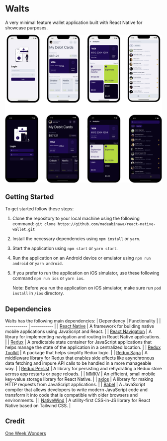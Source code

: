 # Walts

A very minimal feature wallet application built with React Native for showcase purposes.

![Walts](https://raw.githubusercontent.com/madeabinawa/react-native-wallet/dev/src/assets/docs/docs_sm.png?token=GHSAT0AAAAAACAGN2ILLIGA577P63KKXKEGZBQDJ4Q)

## Getting Started

To get started follow these steps:

1. Clone the repository to your local machine using the following command:
   `git clone https://github.com/madeabinawa/react-native-wallet.git`

2. Install the necessary dependencies using `npm install` or `yarn`.

3. Start the application using `npm start` or `yarn start`.

4. Run the application on an Android device or emulator using `npm run android` or `yarn android`.

5. If you prefer to run the application on iOS simulator, use these following command `npm run ios` or `yarn ios`.

   Note: Before you run the application on iOS simulator, make sure run `pod install` in `/ios` directory.

## Dependencies

Walts has the following main dependencies:
| Dependency | Functionality |
| ----------- | ----------- |
| [React Native](https://reactnative.dev/) | A framework for building native mobile applications using JavaScript and React. |
| [React Navigation](https://reactnavigation.org/) | A library for implementing navigation and routing in React Native applications. |
| [Redux](https://redux.js.org/) | A predictable state container for JavaScript applications that helps manage the state of the application in a centralized location. |
| [Redux Toolkit](https://redux-toolkit.js.org/) | A package that helps simplify Redux logic. |
| [Redux Saga](https://redux-saga.js.org/) | A middleware library for Redux that enables side effects like asynchronous data fetching and impure API calls to be handled in a more manageable way. |
| [Redux Persist](https://github.com/rt2zz/redux-persist) | A library for persisting and rehydrating a Redux store across app restarts or page reloads. |
| [MMKV](https://github.com/mrousavy/react-native-mmkv) | An efficient, small mobile key-value storage library for React Native. |
| [axios](https://axios-http.com/) | A library for making HTTP requests from JavaScript applications. |
| [Babel](https://babeljs.io/) | A JavaScript compiler that allows developers to write modern JavaScript code and transform it into code that is compatible with older browsers and environments. |
| [NativeWind](https://www.nativewind.dev/) | A utility-first CSS-in-JS library for React Native based on Tailwind CSS. |

## Credit

[One Week Wonders](https://dribbble.com/shots/20903172-Banking-Apps?utm_source=Clipboard_Shot&utm_campaign=tosangarditama&utm_content=Banking%20Apps&utm_medium=Social_Share&utm_source=Clipboard_Shot&utm_campaign=tosangarditama&utm_content=Banking%20Apps&utm_medium=Social_Share)
